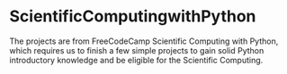 # ScientificComputingwithPython
The projects are from FreeCodeCamp Scientific Computing with Python, which requires us to finish a few simple projects to gain solid Python introductory knowledge and be eligible for the Scientific Computing.
